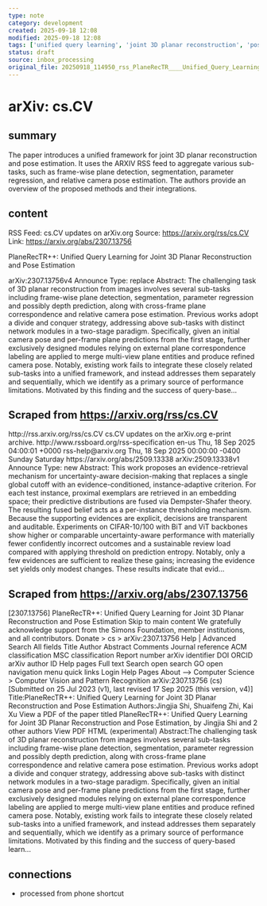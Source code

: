 ```yaml
---
type: note
category: development
created: 2025-09-18 12:08
modified: 2025-09-18 12:08
tags: ['unified query learning', 'joint 3D planar reconstruction', 'pose estimation']
status: draft
source: inbox_processing
original_file: 20250918_114950_rss_PlaneRecTR____Unified_Query_Learning_for_Joint_3D_.txt
---
```


# arXiv: cs.CV

## summary
The paper introduces a unified framework for joint 3D planar reconstruction and pose estimation. It uses the ARXIV RSS feed to aggregate various sub-tasks, such as frame-wise plane detection, segmentation, parameter regression, and relative camera pose estimation. The authors provide an overview of the proposed methods and their integrations.

## content
RSS Feed: cs.CV updates on arXiv.org
Source: https://arxiv.org/rss/cs.CV
Link: https://arxiv.org/abs/2307.13756

PlaneRecTR++: Unified Query Learning for Joint 3D Planar Reconstruction and Pose Estimation

arXiv:2307.13756v4 Announce Type: replace Abstract: The challenging task of 3D planar reconstruction from images involves several sub-tasks including frame-wise plane detection, segmentation, parameter regression and possibly depth prediction, along with cross-frame plane correspondence and relative camera pose estimation. Previous works adopt a divide and conquer strategy, addressing above sub-tasks with distinct network modules in a two-stage paradigm. Specifically, given an initial camera pose and per-frame plane predictions from the first stage, further exclusively designed modules relying on external plane correspondence labeling are applied to merge multi-view plane entities and produce refined camera pose. Notably, existing work fails to integrate these closely related sub-tasks into a unified framework, and instead addresses them separately and sequentially, which we identify as a primary source of performance limitations. Motivated by this finding and the success of query-base...

## Scraped from https://arxiv.org/rss/cs.CV
<?xml version='1.0' encoding='UTF-8'?>
<rss xmlns:arxiv="http://arxiv.org/schemas/atom" xmlns:dc="http://purl.org/dc/elements/1.1/" xmlns:atom="http://www.w3.org/2005/Atom" xmlns:content="http://purl.org/rss/1.0/modules/content/" version="2.0">
  <channel>
    <title>cs.CV updates on arXiv.org</title>
    <link>http://rss.arxiv.org/rss/cs.CV</link>
    <description>cs.CV updates on the arXiv.org e-print archive.</description>
    <atom:link href="http://rss.arxiv.org/rss/cs.CV" rel="self" type="application/rss+xml"/>
    <docs>http://www.rssboard.org/rss-specification</docs>
    <language>en-us</language>
    <lastBuildDate>Thu, 18 Sep 2025 04:00:01 +0000</lastBuildDate>
    <managingEditor>rss-help@arxiv.org</managingEditor>
    <pubDate>Thu, 18 Sep 2025 00:00:00 -0400</pubDate>
    <skipDays>
      <day>Sunday</day>
      <day>Saturday</day>
    </skipDays>
    <item>
      <title>Proximity-Based Evidence Retrieval for Uncertainty-Aware Neural Networks</title>
      <link>https://arxiv.org/abs/2509.13338</link>
      <description>arXiv:2509.13338v1 Announce Type: new 
Abstract: This work proposes an evidence-retrieval mechanism for uncertainty-aware decision-making that replaces a single global cutoff with an evidence-conditioned, instance-adaptive criterion. For each test instance, proximal exemplars are retrieved in an embedding space; their predictive distributions are fused via Dempster-Shafer theory. The resulting fused belief acts as a per-instance thresholding mechanism. Because the supporting evidences are explicit, decisions are transparent and auditable. Experiments on CIFAR-10/100 with BiT and ViT backbones show higher or comparable uncertainty-aware performance with materially fewer confidently incorrect outcomes and a sustainable review load compared with applying threshold on prediction entropy. Notably, only a few evidences are sufficient to realize these gains; increasing the evidence set yields only modest changes. These results indicate that evid...


## Scraped from https://arxiv.org/abs/2307.13756
[2307.13756] PlaneRecTR++: Unified Query Learning for Joint 3D Planar Reconstruction and Pose Estimation Skip to main content We gratefully acknowledge support from the Simons Foundation, member institutions, and all contributors. Donate &gt; cs &gt; arXiv:2307.13756 Help | Advanced Search All fields Title Author Abstract Comments Journal reference ACM classification MSC classification Report number arXiv identifier DOI ORCID arXiv author ID Help pages Full text Search open search GO open navigation menu quick links Login Help Pages About --> Computer Science > Computer Vision and Pattern Recognition arXiv:2307.13756 (cs) [Submitted on 25 Jul 2023 (v1), last revised 17 Sep 2025 (this version, v4)] Title:PlaneRecTR++: Unified Query Learning for Joint 3D Planar Reconstruction and Pose Estimation Authors:Jingjia Shi, Shuaifeng Zhi, Kai Xu View a PDF of the paper titled PlaneRecTR++: Unified Query Learning for Joint 3D Planar Reconstruction and Pose Estimation, by Jingjia Shi and 2 other authors View PDF HTML (experimental) Abstract:The challenging task of 3D planar reconstruction from images involves several sub-tasks including frame-wise plane detection, segmentation, parameter regression and possibly depth prediction, along with cross-frame plane correspondence and relative camera pose estimation. Previous works adopt a divide and conquer strategy, addressing above sub-tasks with distinct network modules in a two-stage paradigm. Specifically, given an initial camera pose and per-frame plane predictions from the first stage, further exclusively designed modules relying on external plane correspondence labeling are applied to merge multi-view plane entities and produce refined camera pose. Notably, existing work fails to integrate these closely related sub-tasks into a unified framework, and instead addresses them separately and sequentially, which we identify as a primary source of performance limitations. Motivated by this finding and the success of query-based learn...


## connections
- processed from phone shortcut
